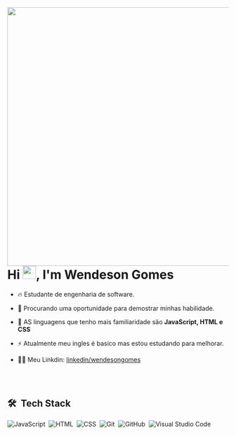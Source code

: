 <img align="right" height="590em" src="https://raw.githubusercontent.com/gist/wendesongomes/35aed9512a7f97552c0c2550ac6792f4/raw/9e89e4e17763728b9ceac73b4c6a24ff022dd217/GithubProfile.svg"/>
<h1 align="left">Hi <img src="https://raw.githubusercontent.com/kaueMarques/kaueMarques/master/hi.gif" height="30px">, I'm Wendeson Gomes</h1>

- 🔥 Estudante de engenharia de software.

- 🔭 Procurando uma oportunidade para demostrar minhas habilidade.

- 💬 AS linguagens que tenho mais familiaridade são **JavaScript, HTML e CSS**

- ⚡ Atualmente meu ingles é basico mas estou estudando para melhorar.

- 👨‍💻 Meu Linkdin: [linkedin/wendesongomes](https://www.linkedin.com/in/wendeson-gomes-70a9ab18b/)


<br><br>

## 🛠 &nbsp;Tech Stack

![JavaScript](https://img.shields.io/badge/-JavaScript-05122A?style=flat&logo=javascript)&nbsp;
![HTML](https://img.shields.io/badge/-HTML-05122A?style=flat&logo=HTML5)&nbsp;
![CSS](https://img.shields.io/badge/-CSS-05122A?style=flat&logo=CSS3&logoColor=1572B6)&nbsp;
![Git](https://img.shields.io/badge/-Git-05122A?style=flat&logo=git)&nbsp;
![GitHub](https://img.shields.io/badge/-GitHub-05122A?style=flat&logo=github)&nbsp;
![Visual Studio Code](https://img.shields.io/badge/-Visual%20Studio%20Code-05122A?style=flat&logo=visual-studio-code&logoColor=007ACC)&nbsp;
